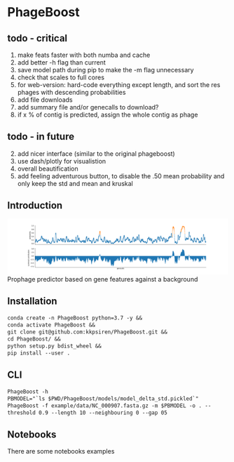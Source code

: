 # PhageBoost

## todo - critical
1. make feats faster with both numba and cache
3. add better -h flag than current
4. save model path during pip to make the -m flag unnecessary
4. check that scales to full cores
6. for web-version: hard-code everything except length, and sort the res phages with descending probabilities
7. add file downloads
7. add summary file and/or genecalls to download? 
7. if x % of contig is predicted, assign the whole contig as phage


## todo - in future
2. add nicer interface (similar to the original phageboost)
2. use dash/plotly for visualistion
5. overall beautification
6. add feeling adventurous button, to disable the .50 mean probability and only keep the std and mean and kruskal

## Introduction 
![Predictions](fig1a.png)
Prophage predictor based on gene features against a background

## Installation
```
conda create -n PhageBoost python=3.7 -y &&
conda activate PhageBoost &&
git clone git@github.com:kkpsiren/PhageBoost.git &&
cd PhageBoost/ &&
python setup.py bdist_wheel &&
pip install --user . 
```

## CLI 
```
PhageBoost -h
PBMODEL="`ls $PWD/PhageBoost/models/model_delta_std.pickled`"
PhageBoost -f example/data/NC_000907.fasta.gz -m $PBMODEL -o . --threshold 0.9 --length 10 --neighbouring 0 --gap 05
```
## Notebooks
There are some notebooks examples
